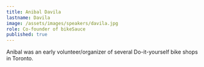 ```yaml
---
title: Anibal Davila
lastname: Davila
image: /assets/images/speakers/davila.jpg
role: Co-founder of bikeSauce
published: true
---
```

Anibal was an early volunteer/organizer of several Do-it-yourself bike shops in Toronto.
